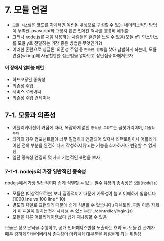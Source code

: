 # 7. 모듈 연결

- `모듈 시스템`은 코드를 자체적인 독립된 유닛으로 구성할 수 있는 네이티브적인 방법이 부족한 javascript와 그렇지 않은 언어간 격차를 훌륭히 메워줌
- 그러나 node.js를 처음 사용하는 사람들은 혼란을 느낄 수 있음(모듈 x의 인스턴스를 모듈 y로 전달하는 가장 좋은 방법은 무엇인가?)
- 이러한 혼란으로 싱글톤, 의존성 주입 등 `친숙한 방법`을 찾아 남발하게 되는데, 모듈 연결(wiring)에 사용할만한 접근법을 알아보고 장단점을 파헤쳐보자

#### 이 장에서 알아볼 패턴

- 하드코딩된 종속성
- 의존성 주입
- 서비스 로케이터
- 의존성 주입 컨테이너

## 7-1. 모듈과 의존성

- 어플리케이션이 커짐에 따라, 복잡하게 얽힌 `종속성 그래프`는 골칫거리이며, `기술적 부채`<br>
- 최악의 경우 컴포넌트들이 너무 밀접하게 연결되어 있어서 리팩토링이나 어플리케이션 전체 부분을 완전히 다시 작성하지 않고는 기능을 추가하거나 변경할 수 없게됨
- 일단 종속성 연결의 몇 가지 기본적인 측면을 보자

### 7-1-1. nodejs의 가장 일반적인 종속성

nodejs에서 가장 일반적이며 쉽게 식별할 수 있는 필수 유형의 종속성은 `모듈(Module)`

- 모듈은 (이상적으로는) 보다 집중적이기 때문에 가독성이 높고 이해하기 쉽습니다(1000 line vs 100 line \* 10)
- 별도의 파일로 표현되기 때문에 쉽게 식별할 수 있습니다.(디렉토리, 파일 이름 자체가 이 파일이 뭘하는건지 나타낼 수 있는 부분 ./controller/login.js)
- 모듈을 다른 어플리케이션보다 쉽게 재사용할 수 있음

모듈은 정보 은닉을 수행하고, 공개 인터페이스만을 노출하는 효과 vs 모듈 간 관계가 매우 강하게 만들어버려서 종속성이 아키텍처 대부분을 뒤흔들게 되는 위험성
